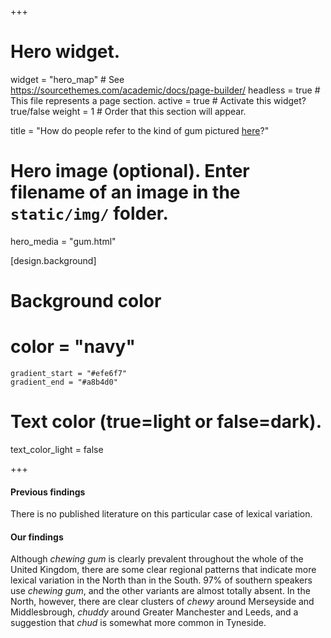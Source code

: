+++
# Hero widget.
widget = "hero_map"  # See https://sourcethemes.com/academic/docs/page-builder/
headless = true  # This file represents a page section.
active = true  # Activate this widget? true/false
weight = 1  # Order that this section will appear.

title = "How do people refer to the kind of gum pictured [here](/img/gum.jpg)?"

# Hero image (optional). Enter filename of an image in the `static/img/` folder.
hero_media = "gum.html"

[design.background]

  # Background color
  # color = "navy"
    gradient_start = "#efe6f7"
    gradient_end = "#a8b4d0"
   
  # Text color (true=light or false=dark).
  text_color_light = false

+++

#### Previous findings
There is no published literature on this particular case of lexical variation.

#### Our findings
Although _chewing gum_ is clearly prevalent throughout the whole of the United Kingdom, there are some clear regional patterns that indicate more lexical variation in the North than in the South. 97% of southern speakers use _chewing gum_, and the other variants are almost totally absent. In the North, however, there are clear clusters of _chewy_ around Merseyside and Middlesbrough, _chuddy_ around Greater Manchester and Leeds, and a suggestion that _chud_ is somewhat more common in Tyneside.